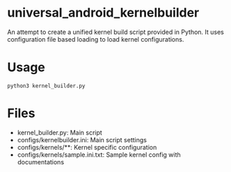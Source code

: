 # universal_android_kernelbuilder

An attempt to create a unified kernel build script provided in Python.
It uses configuration file based loading to load kernel configurations.

# Usage
```
python3 kernel_builder.py
```

# Files
- kernel_builder.py: Main script
- configs/kernelbuilder.ini: Main script settings
- configs/kernels/**: Kernel specific configuration
- configs/kernels/sample.ini.txt: Sample kernel config with documentations
